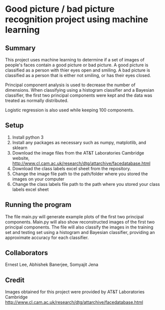 # Good picture / bad picture recognition project using machine learning

## Summary
This project uses machine learning to determine if a set of images of people's faces contain a good picture or bad picture.  A good picture is classified as a person with thier eyes open and smiling.  A bad picture is classified as a person that is either not smiling, or has their eyes closed.

Principal component analysis is used to decrease the number of dimensions.  When classifying using a histogram classifier and a Bayesian classifier, the first two principal components were kept and the data was treated as normally distributed.

Logistic regression is also used while keeping 100 components.

## Setup
1. Install python 3
2. Install any packages as necessary such as numpy, matplotlib, and sklearn
3. Download the image files from the AT&T Laboratories Cambridge website, http://www.cl.cam.ac.uk/research/dtg/attarchive/facedatabase.html
4. Download the class labels excel sheet from the repository.
5. Change the image file path to the path/folder where you stored the images on your computer
6. Change the class labels file path to the path where you stored your class labels excel sheet


## Running the program
The file main.py will generate example plots of the first two principal components.  Main.py will also show reconstructed images of the first two principal components.  The file will also classify the images in the training set and testing set using a histogram and Bayesian classifier, providing an approximate accuracy for each classifier.

## Collaborators
Ernest Lee,
Abhishek Banerjee,
Somyajit Jena

## Credit
Images obtained for this project were provided by AT&T Laboratories Cambridge
http://www.cl.cam.ac.uk/research/dtg/attarchive/facedatabase.html


